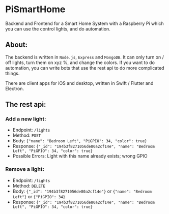 # PiSmartHome

Backend and Frontend for a Smart Home System with a Raspberry Pi
which you can use the control lights, and do automation.

## About:

The backend is written in ```Node.js```, ```Express``` and ```MongoDB```. It can only
turn on / off lights, turn them on xyz %, and change the colors.
If you want to do automation, you can write bots that use the rest api to do more
complicated things.

There are client apps for iOS and desktop, written in Swift / Flutter and Electron.

## The rest api:

### Add a new light:
- Endpoint: ```/lights```
- Method: ```POST```
- Body: ```{"name": "Bedroom Left", "PiGPIO": 34, "color": true}```
- Response: ```{"_id": "194b3f8271056de80a2cf14e", "name": "Bedroom Left", "PiGPIO": 34, "color": true}```
- Possible Errors: Light with this name already exists; wrong GPIO

### Remove a light:
- Endpoint: ```/lights```
- Method: ```DELETE```
- Body: ```{"_id": "194b3f8271056de80a2cf14e"}``` or ```{"name": "Bedroom Left"}``` or ```{"PiGPIO": 34}```
- Response: ```{"_id": "194b3f8271056de80a2cf14e", "name": "Bedroom Left", "PiGPIO": 34, "color": true}```
